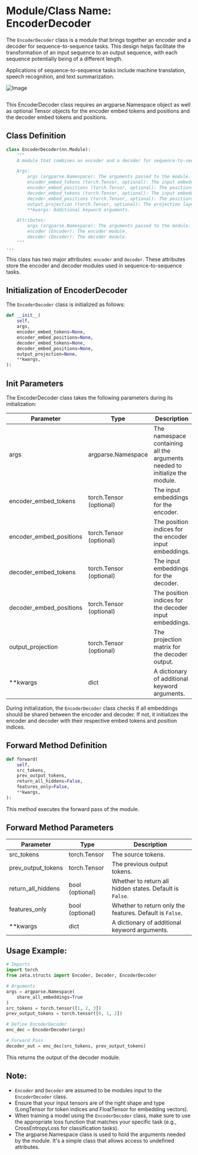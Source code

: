 # Module/Class Name: EncoderDecoder

The `EncoderDecoder` class is a module that brings together an encoder and a decoder for sequence-to-sequence tasks. This design helps facilitate the transformation of an input sequence to an output sequence, with each sequence potentially being of a different length. 

Applications of sequence-to-sequence tasks include machine translation, speech recognition, and text summarization.

![Image](https://miro.medium.com/max/1800/1*n-IgHZM5baBUjq0T7RYDBw.gif)

<image caption: Sequence to Sequence model>

This EncoderDecoder class requires an argparse.Namespace object as well as optional Tensor objects for the encoder embed tokens and positions and the decoder embed tokens and positions.

## Class Definition

```python
class EncoderDecoder(nn.Module):
    """
    A module that combines an encoder and a decoder for sequence-to-sequence tasks.

    Args:
        args (argparse.Namespace): The arguments passed to the module.
        encoder_embed_tokens (torch.Tensor, optional): The input embeddings for the encoder. Defaults to None.
        encoder_embed_positions (torch.Tensor, optional): The positions of the encoder input embeddings. Defaults to None.
        decoder_embed_tokens (torch.Tensor, optional): The input embeddings for the decoder. Defaults to None.
        decoder_embed_positions (torch.Tensor, optional): The positions of the decoder input embeddings. Defaults to None.
        output_projection (torch.Tensor, optional): The projection layer for the decoder output. Defaults to None.
        **kwargs: Additional keyword arguments.

    Attributes:
        args (argparse.Namespace): The arguments passed to the module.
        encoder (Encoder): The encoder module.
        decoder (Decoder): The decoder module.
    """
...
```

This class has two major attributes: `encoder` and `decoder`. These attributes store the encoder and decoder modules used in sequence-to-sequence tasks.

## Initialization of EncoderDecoder

The `EncoderDecoder` class is initialized as follows:

```python
def __init__(
    self,
    args,
    encoder_embed_tokens=None,
    encoder_embed_positions=None,
    decoder_embed_tokens=None,
    decoder_embed_positions=None,
    output_projection=None,
    **kwargs,
):
```

## Init Parameters
The EncoderDecoder class takes the following parameters during its initialization:

| Parameter| Type | Description |
|---|---|---|
|args| argparse.Namespace| The namespace containing all the arguments needed to initialize the module.|
|encoder_embed_tokens|torch.Tensor (optional)| The input embeddings for the encoder.|
|encoder_embed_positions| torch.Tensor (optional)| The position indices for the encoder input embeddings.|
|decoder_embed_tokens|torch.Tensor (optional)| The input embeddings for the decoder.|
|decoder_embed_positions| torch.Tensor (optional)| The position indices for the decoder input embeddings.|
|output_projection| torch.Tensor (optional)| The projection matrix for the decoder output.|
|**kwargs|dict| A dictionary of additional keyword arguments.|


During initialization, the `EncoderDecoder` class checks if all embeddings should be shared between the encoder and decoder. If not, it initializes the encoder and decoder with their respective embed tokens and position indices.


## Forward Method Definition

```python
def forward(
    self,
    src_tokens,
    prev_output_tokens,
    return_all_hiddens=False,
    features_only=False,
    **kwargs,
):
```
This method executes the forward pass of the module.

## Forward Method Parameters
| Parameter| Type | Description |
|---|---|---|
|src_tokens|torch.Tensor| The source tokens.|
|prev_output_tokens|torch.Tensor| The previous output tokens.|
|return_all_hiddens|bool (optional)| Whether to return all hidden states. Default is `False`.|
|features_only| bool (optional)| Whether to return only the features. Default is `False`.|
|**kwargs|dict| A dictionary of additional keyword arguments.|


## Usage Example:

```python
# Imports
import torch
from zeta.structs import Encoder, Decoder, EncoderDecoder

# Arguments
args = argparse.Namespace(
    share_all_embeddings=True
)
src_tokens = torch.tensor([1, 2, 3])
prev_output_tokens = torch.tensor([0, 1, 2])

# Define EncoderDecoder
enc_dec = EncoderDecoder(args)

# Forward Pass
decoder_out = enc_dec(src_tokens, prev_output_tokens)

```
This returns the output of the decoder module. 

## Note:

- `Encoder` and `Decoder` are assumed to be modules input to the `EncoderDecoder` class.
- Ensure that your input tensors are of the right shape and type (LongTensor for token indices and FloatTensor for embedding vectors).
- When training a model using the `EncoderDecoder` class, make sure to use the appropriate loss function that matches your specific task (e.g., CrossEntropyLoss for classification tasks).
- The argparse.Namespace class is used to hold the arguments needed by the module. It's a simple class that allows access to undefined attributes.
